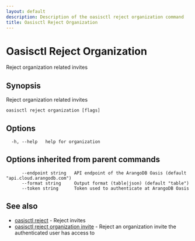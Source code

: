 ```yaml
---
layout: default
description: Description of the oasisctl reject organization command
title: Oasisctl Reject Organization
---
```

# Oasisctl Reject Organization

Reject organization related invites

## Synopsis

Reject organization related invites

```
oasisctl reject organization [flags]
```

## Options

```
  -h, --help   help for organization
```

## Options inherited from parent commands

```
      --endpoint string   API endpoint of the ArangoDB Oasis (default "api.cloud.arangodb.com")
      --format string     Output format (table|json) (default "table")
      --token string      Token used to authenticate at ArangoDB Oasis
```

## See also

* [oasisctl reject](oasisctl-reject.html)	 - Reject invites
* [oasisctl reject organization invite](oasisctl-reject-organization-invite.html)	 - Reject an organization invite the authenticated user has access to

